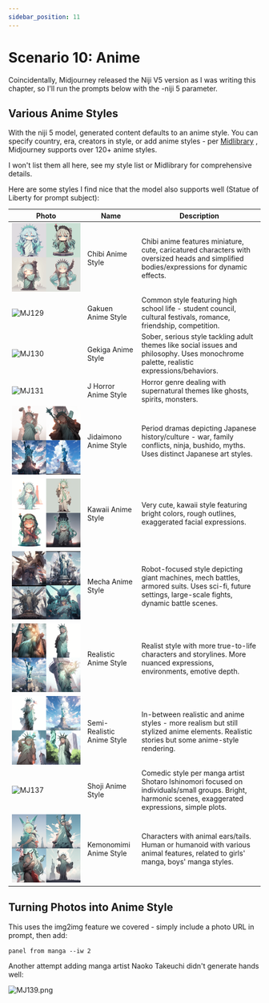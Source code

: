 ```yaml
---
sidebar_position: 11
---
```


# Scenario 10: Anime

Coincidentally, Midjourney released the Niji V5 version as I was writing this chapter, so I'll run the prompts below with the -niji 5 parameter.

## Various Anime Styles

With the niji 5 model, generated content defaults to an anime style. You can specify country, era, creators in style, or add anime styles - per [Midlibrary](https://www.midlibrary.io/midguide/niji-anime-version-of-midjourney-v4) , Midjourney supports over 120+ anime styles.

I won't list them all here, see my style list or Midlibrary for comprehensive details.

Here are some styles I find nice that the model also supports well (Statue of Liberty for prompt subject):

| <div style={{width:180}}>**Photo**</div> | **Name**                   | **Description**                                                                                                                                        |
| ---------------------------------------- | -------------------------- | ------------------------------------------------------------------------------------------------------------------------------------------------------ |
| ![MJ128](assets/MJ128.png)               | Chibi Anime Style          | Chibi anime features miniature, cute, caricatured characters with oversized heads and simplified bodies/expressions for dynamic effects.               |
| ![MJ129](assets/MJ129.png)               | Gakuen Anime Style         | Common style featuring high school life - student council, cultural festivals, romance, friendship, competition.                                       |
| ![MJ130](assets/MJ130.png)               | Gekiga Anime Style         | Sober, serious style tackling adult themes like social issues and philosophy. Uses monochrome palette, realistic expressions/behaviors.                |
| ![MJ131](assets/MJ131.png)               | J Horror Anime Style       | Horror genre dealing with supernatural themes like ghosts, spirits, monsters.                                                                          |
| ![MJ132](assets/MJ132.png)               | Jidaimono Anime Style      | Period dramas depicting Japanese history/culture - war, family conflicts, ninja, bushido, myths. Uses distinct Japanese art styles.                    |
| ![MJ133](assets/MJ133.png)               | Kawaii Anime Style         | Very cute, kawaii style featuring bright colors, rough outlines, exaggerated facial expressions.                                                       |
| ![MJ134](assets/MJ134.jpeg)              | Mecha Anime Style          | Robot-focused style depicting giant machines, mech battles, armored suits. Uses sci-fi, future settings, large-scale fights, dynamic battle scenes.    |
| ![MJ135](assets/MJ135.png)               | Realistic Anime Style      | Realist style with more true-to-life characters and storylines. More nuanced expressions, environments, emotive depth.                                 |
| ![MJ136](assets/MJ136.png)               | Semi-Realistic Anime Style | In-between realistic and anime styles - more realism but still stylized anime elements. Realistic stories but some anime-style rendering.              |
| ![MJ137](assets/MJ137.png)               | Shoji Anime Style          | Comedic style per manga artist Shotaro Ishinomori focused on individuals/small groups. Bright, harmonic scenes, exaggerated expressions, simple plots. |
| ![MJ138](assets/MJ138.png)               | Kemonomimi Anime Style     | Characters with animal ears/tails. Human or humanoid with various animal features, related to girls' manga, boys' manga styles.                        |

## Turning Photos into Anime Style

This uses the img2img feature we covered - simply include a photo URL in prompt, then add:

```other
panel from manga --iw 2
```

Another attempt adding manga artist Naoko Takeuchi didn't generate hands well:

![MJ139.png](https://res.craft.do/user/full/d845172f-becd-4255-bf79-d722098b2d83/doc/15EA26B6-9B49-4076-B8D8-DFE53ABD52C8/F7D11C92-7C2C-4228-81B3-4E66568304DA_2/iSy3AUZE4Px5izMSe7S7wA9msByQKRl5i8gCxObyg7wz/MJ139.png)
